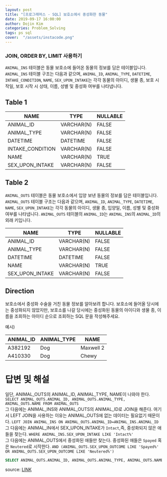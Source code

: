 ```yaml
---
layout: post
title: "[프로그래머스 - SQL] 보호소에서 중성화한 동물"
date: 2019-09-17 16:00:00
author: Dojin Kim
categories: Problem_Solving
tags: ps sql
cover:  "/assets/instacode.png"
---
```


### JOIN, ORDER BY, LIMIT 사용하기

`ANIMAL_INS` 테이블은 동물 보호소에 들어온 동물의 정보를 담은 테이블입니다. `ANIMAL_INS` 테이블 구조는 다음과 같으며, `ANIMAL_ID`, `ANIMAL_TYPE`, `DATETIME`, `INTAKE_CONDITION`, `NAME`, `SEX_UPON_INTAKE`는 각각 동물의 아이디, 생물 종, 보호 시작일, 보호 시작 시 상태, 이름, 성별 및 중성화 여부를 나타냅니다.

## Table 1

| NAME             | TYPE       | NULLABLE |
|------------------|------------|----------|
| ANIMAL_ID        | VARCHAR(N) | FALSE    |
| ANIMAL_TYPE      | VARCHAR(N) | FALSE    |
| DATETIME         | DATETIME   | FALSE    |
| INTAKE_CONDITION | VARCHAR(N) | FALSE    |
| NAME             | VARCHAR(N) | TRUE     |
| SEX_UPON_INTAKE  | VARCHAR(N) | FALSE    |


## Table 2

`ANIMAL_OUTS` 테이블은 동물 보호소에서 입양 보낸 동물의 정보를 담은 테이블입니다.  `ANIMAL_OUTS` 테이블 구조는 다음과 같으며, `ANIMAL_ID`, `ANIMAL_TYPE`, `DATETIME`, `NAME`, `SEX_UPON_INTAKE`는 각각 동물의 아이디, 생물 종, 입양일, 이름, 성별 및 중성화 여부를 나타냅니다. `ANIMAL_OUTS` 테이블의 `ANIMAL_ID`는 `ANIMAL_INS`의 `ANIMAL_ID`의 외래 키입니다.

| NAME             | TYPE       | NULLABLE |
|------------------|------------|----------|
| ANIMAL_ID        | VARCHAR(N) | FALSE    |
| ANIMAL_TYPE      | VARCHAR(N) | FALSE    |
| DATETIME         | DATETIME   | FALSE    |
| NAME             | VARCHAR(N) | TRUE     |
| SEX_UPON_INTAKE  | VARCHAR(N) | FALSE    |



## Direction

보호소에서 중성화 수술을 거친 동물 정보를 알아보려 합니다. 보호소에 들어올 당시에는 중성화되지 않았지만, 보호소를 나갈 당시에는 중성화된 동물의 아이디와 생물 종, 이름을 조회하는 아이디 순으로 조회하는 SQL 문을 작성해주세요.

예시)

| ANIMAL_ID  | ANIMAL_TYPE  | NAME      |
|------------|--------------|-----------|
| A382192    |	Dog	        |  Maxwell 2|
| A410330    |	Dog	        |  Chewy    |

      

# 답변 및 해설

일단, ANIMAL_OUTS의 ANIMAL_ID, ANIMAL_TYPE, NAME이 나와야 한다. 
```SELECT ANIMAL_OUTS.ANIMAL_ID, ANIMAL_OUTS.ANIMAL_TYPE, ANIMAL_OUTS.NAME FROM ANIMAL_OUTS ```  
그 다음에는 ANIMAL_INS와 ANIMAL_OUTS의 ANIMAL_ID로 JOIN을 해준다. 여기서 LEFT JOIN을 사용하는 이유는 ANIMAL_OUTS에 없는 데이터는 필요없기 때문이다.
```LEFT JOIN ANIMAL_INS ON ANIMAL_OUTS.ANIMAL_ID=ANIMAL_INS.ANIMAL_ID```   
그 다음에는 ANIMAL_IN에서 SEX_UPON_INTAKE가 `Intact`,즉, 중성화되지 않은 애들을 찾는다. 
```WHERE ANIMAL_INS.SEX_UPON_INTAKE LIKE 'Intact%'```  
그 다음에는 ANIMAL_OUTS에서 중성화된 애들만 찾는다. 중성화된 애들은 `Spayed` 혹은 `Neutered`로 시작한다.
```AND (ANIMAL_OUTS.SEX_UPON_OUTCOME LIKE 'Spayed%' OR ANIMAL_OUTS.SEX_UPON_OUTCOME LIKE 'Neutered%')```


```SQL
SELECT ANIMAL_OUTS.ANIMAL_ID, ANIMAL_OUTS.ANIMAL_TYPE, ANIMAL_OUTS.NAME FROM ANIMAL_OUTS LEFT JOIN ANIMAL_INS ON ANIMAL_OUTS.ANIMAL_ID=ANIMAL_INS.ANIMAL_ID WHERE ANIMAL_INS.SEX_UPON_INTAKE LIKE 'Intact%' AND (ANIMAL_OUTS.SEX_UPON_OUTCOME LIKE 'Spayed%' OR ANIMAL_OUTS.SEX_UPON_OUTCOME LIKE 'Neutered%')
```


<bold> source: <a href="https://programmers.co.kr/learn/courses/30/lessons/59045"> LINK </a></bold>
